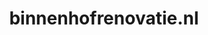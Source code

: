 ---
layout: post
title:  "binnenhofrenovatie.nl"
internal_url:  "/data/binnenhofrenovatie.nl.html"
categories: dutchgov
---